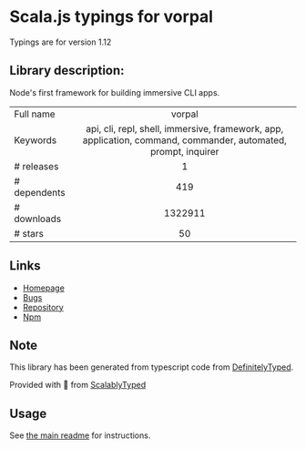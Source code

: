 
# Scala.js typings for vorpal

Typings are for version 1.12

## Library description:
Node's first framework for building immersive CLI apps.

|                    |                 |
| ------------------ | :-------------: |
| Full name          | vorpal |
| Keywords           | api, cli, repl, shell, immersive, framework, app, application, command, commander, automated, prompt, inquirer |
| # releases         | 1 |
| # dependents       | 419 |
| # downloads        | 1322911 |
| # stars            | 50 |

## Links
- [Homepage](https://github.com/dthree/vorpal#readme)
- [Bugs](https://github.com/dthree/vorpal/issues)
- [Repository](https://github.com/dthree/vorpal)
- [Npm](https://www.npmjs.com/package/vorpal)
    


## Note
This library has been generated from typescript code from [DefinitelyTyped](https://definitelytyped.org).

Provided with :purple_heart: from [ScalablyTyped](https://github.com/oyvindberg/ScalablyTyped)

## Usage
See [the main readme](../../readme.md) for instructions.


